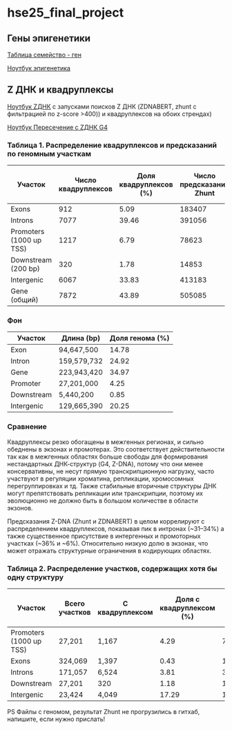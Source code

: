 # hse25_final_project

## Гены эпигенетики

[Таблица семейство - ген](https://github.com/ksterenteva/hse25_final_project/blob/88c5e88f3998e688d5022e76580341146f8337ec/outputs/gene_family_table-2.csv)

[Ноутбук эпигенетика](https://github.com/ksterenteva/hse25_final_project/blob/2bc94d5f8328c493efcef56fdbd4ad925bd45a09/scripts/final_project_bioinf1.ipynb)

## Z ДНК и квадруплексы

[Ноутбук ZДНК](https://colab.research.google.com/drive/1cliGoyr4nOSKiKhI7chDXQqeXOeOqGJP?usp=sharing) с запусками поисков Z ДНК (ZDNABERT, zhunt c фильтрацией по z-score >400)) и квадруплексов на обоих стрендах)

 [Ноутбук Пересечение с ZДНК  G4](https://github.com/ksterenteva/hse25_final_project/blob/d038e4aac179f6b24b446d32eb6fa9c68a8270fe/scripts/final_project_bioinf3.ipynb)

### Таблица 1. Распределение квадруплексов и предсказаний по геномным участкам

| Участок                  | Число квадруплексов | Доля квадруплексов (%) | Число предсказаний Zhunt | Доля предсказаний Zhunt (%) | Число предсказаний ZDNABERT | Доля предсказаний ZDNABERT (%) |
|--------------------------|---------------------|-------------------------|--------------------------|-----------------------------|------------------------------|---------------------------------|
| Exons                   | 912                  | 5.09                    |     183407                     |    16.09                         | 9172                          | 10.89                          |
| Introns                 |  7077                   |  39.46                       |    391056                      |    34.31                         |   26359                |      31.29                           |
| Promoters (1000 up TSS) | 1217                  | 6.79                    |    78623                      |  6.90                           | 5577                           | 6.62                           |
| Downstream (200 bp)     | 320                  | 1.78                    |  14853                        |    1.30                         | 1116                           | 1.32                           |
| Intergenic              | 6067                | 33.83                   |  413183                        |    36.25                         | 30777                       | 36.53                          |
| Gene (общий)            | 7872                | 43.89                   |  505085                        |    44.31                         | 34674                         | 41.16                          |

### Фон 

| Участок     | Длина (bp)   | Доля генома (%) |
|-------------|--------------|-------------------------------------|
| Exon        | 94,647,500   | 14.78                              |
| Intron      | 159,579,732  | 24.92                              |
| Gene        | 223,943,420  | 34.97                              |
| Promoter    | 27,201,000   | 4.25                               |
| Downstream  | 5,440,200    | 0.85                               |
| Intergenic  | 129,665,390  | 20.25                              |

### Сравнение

Квадруплексы резко обогащены в межгенных регионах, и сильно обеднены в экзонах и промотерах. Это соответствует действительности так как в межгенных областях больше свободы для формирования нестандартных ДНК-структур (G4, Z-DNA), потому что они менее консервативны, не несут прямую транскрипционную нагрузку, часто участвуют в регуляции хроматина, репликации, хромосомных перегруппировках и тд. Также стабильные вторичные структуры ДНК могут препятствовать репликации или транскрипции, поэтому их эволюционно не должно быть в большом количестве в области экзонов.

Предсказания Z-DNA (Zhunt и ZDNABERT) в целом коррелируют с распределением квадруплексов, показывая пик в интронах (~31–34%) а также существенное присутствие в интергенных и промоторных участках (~36% и ~6%). Относительно низкую долю в экзонах, что может отражать структурные ограничения в кодирующих областях.

### Таблица 2. Распределение участков, содержащих хотя бы одну структуру
| Участок                 | Всего участков | С квадруплексом | Доля с квадруплексом (%) | С Zhun | Доля с Zhun (%) | С ZDNABERT | Доля с ZDNABERT (%) |
|-------------------------|----------------|------------------|---------------------------|--------|------------------|-------------|----------------------|
| Promoters (1000 up TSS) | 27,201         | 1,167            | 4.29                      | 7,271  | 26.73            | 4,889       | 17.97                |
| Exons                   | 324,069        | 1,397            | 0.43                      | 19,623 | 6.06             | 11,627      | 3.59                 |
| Introns                 | 171,057        | 6,524            | 3.81                      | 30,286 | 17.71            | 18,876      | 11.03                |
| Downstream              | 27,201         | 320              | 1.18                      | 1,747  | 6.42             | 1,043       | 3.83                 |
| Intergenic              | 23,424         | 4,049            | 17.29                     | 13,093 | 55.9             | 10,934      | 46.68                |

PS Файлы с геномом, результат Zhunt не прогрузились в гитхаб, напишите, если нужно прислать!
